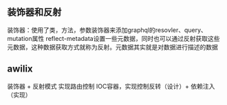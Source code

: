 ## 装饰器和反射

装饰器：使用了类，方法，参数装饰器来添加graphql的resovler、query、mutation属性
reflect-metadata设置一些元数据，同时也可以通过反射获取这些元数据，这种数据获取方式就称为反射。元数据其实就是对数据进行描述的数据

## awilix

装饰器 + 反射模式 实现路由控制
IOC容器，实现控制反转（设计）+ 依赖注入（实现）

